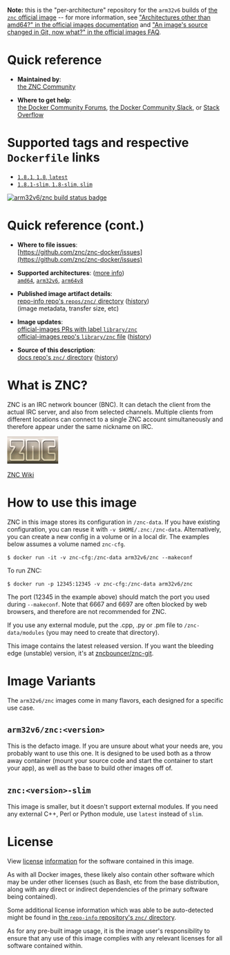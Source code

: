 <!--

********************************************************************************

WARNING:

    DO NOT EDIT "znc/README.md"

    IT IS AUTO-GENERATED

    (from the other files in "znc/" combined with a set of templates)

********************************************************************************

-->

**Note:** this is the "per-architecture" repository for the `arm32v6` builds of [the `znc` official image](https://hub.docker.com/_/znc) -- for more information, see ["Architectures other than amd64?" in the official images documentation](https://github.com/docker-library/official-images#architectures-other-than-amd64) and ["An image's source changed in Git, now what?" in the official images FAQ](https://github.com/docker-library/faq#an-images-source-changed-in-git-now-what).

# Quick reference

-	**Maintained by**:  
	[the ZNC Community](https://github.com/znc/znc-docker)

-	**Where to get help**:  
	[the Docker Community Forums](https://forums.docker.com/), [the Docker Community Slack](https://dockr.ly/slack), or [Stack Overflow](https://stackoverflow.com/search?tab=newest&q=docker)

# Supported tags and respective `Dockerfile` links

-	[`1.8.1`, `1.8`, `latest`](https://github.com/znc/znc-docker/blob/cb2cabf8d63bc992f530b0fb86d0ad9cf955819d/full/Dockerfile)
-	[`1.8.1-slim`, `1.8-slim`, `slim`](https://github.com/znc/znc-docker/blob/cb2cabf8d63bc992f530b0fb86d0ad9cf955819d/slim/Dockerfile)

[![arm32v6/znc build status badge](https://img.shields.io/jenkins/s/https/doi-janky.infosiftr.net/job/multiarch/job/arm32v6/job/znc.svg?label=arm32v6/znc%20%20build%20job)](https://doi-janky.infosiftr.net/job/multiarch/job/arm32v6/job/znc/)

# Quick reference (cont.)

-	**Where to file issues**:  
	[https://github.com/znc/znc-docker/issues](https://github.com/znc/znc-docker/issues)

-	**Supported architectures**: ([more info](https://github.com/docker-library/official-images#architectures-other-than-amd64))  
	[`amd64`](https://hub.docker.com/r/amd64/znc/), [`arm32v6`](https://hub.docker.com/r/arm32v6/znc/), [`arm64v8`](https://hub.docker.com/r/arm64v8/znc/)

-	**Published image artifact details**:  
	[repo-info repo's `repos/znc/` directory](https://github.com/docker-library/repo-info/blob/master/repos/znc) ([history](https://github.com/docker-library/repo-info/commits/master/repos/znc))  
	(image metadata, transfer size, etc)

-	**Image updates**:  
	[official-images PRs with label `library/znc`](https://github.com/docker-library/official-images/pulls?q=label%3Alibrary%2Fznc)  
	[official-images repo's `library/znc` file](https://github.com/docker-library/official-images/blob/master/library/znc) ([history](https://github.com/docker-library/official-images/commits/master/library/znc))

-	**Source of this description**:  
	[docs repo's `znc/` directory](https://github.com/docker-library/docs/tree/master/znc) ([history](https://github.com/docker-library/docs/commits/master/znc))

# What is ZNC?

ZNC is an IRC network bouncer (BNC). It can detach the client from the actual IRC server, and also from selected channels. Multiple clients from different locations can connect to a single ZNC account simultaneously and therefore appear under the same nickname on IRC.

![logo](https://raw.githubusercontent.com/docker-library/docs/ebb919df401723a4f206fdf03af6fe7bf46a59e1/znc/logo.png)

[ZNC Wiki](http://znc.in/)

# How to use this image

ZNC in this image stores its configuration in `/znc-data`. If you have existing configuration, you can reuse it with `-v $HOME/.znc:/znc-data`. Alternatively, you can create a new config in a volume or in a local dir. The examples below assumes a volume named `znc-cfg`.

```console
$ docker run -it -v znc-cfg:/znc-data arm32v6/znc --makeconf
```

To run ZNC:

```console
$ docker run -p 12345:12345 -v znc-cfg:/znc-data arm32v6/znc
```

The port (12345 in the example above) should match the port you used during `--makeconf`. Note that 6667 and 6697 are often blocked by web browsers, and therefore are not recommended for ZNC.

If you use any external module, put the .cpp, .py or .pm file to `/znc-data/modules` (you may need to create that directory).

This image contains the latest released version. If you want the bleeding edge (unstable) version, it's at [zncbouncer/znc-git](https://hub.docker.com/r/zncbouncer/znc-git).

# Image Variants

The `arm32v6/znc` images come in many flavors, each designed for a specific use case.

## `arm32v6/znc:<version>`

This is the defacto image. If you are unsure about what your needs are, you probably want to use this one. It is designed to be used both as a throw away container (mount your source code and start the container to start your app), as well as the base to build other images off of.

## `znc:<version>-slim`

This image is smaller, but it doesn't support external modules. If you need any external C++, Perl or Python module, use `latest` instead of `slim`.

# License

View [license](https://github.com/znc/znc/blob/master/LICENSE) [information](https://github.com/znc/znc/blob/master/NOTICE) for the software contained in this image.

As with all Docker images, these likely also contain other software which may be under other licenses (such as Bash, etc from the base distribution, along with any direct or indirect dependencies of the primary software being contained).

Some additional license information which was able to be auto-detected might be found in [the `repo-info` repository's `znc/` directory](https://github.com/docker-library/repo-info/tree/master/repos/znc).

As for any pre-built image usage, it is the image user's responsibility to ensure that any use of this image complies with any relevant licenses for all software contained within.
